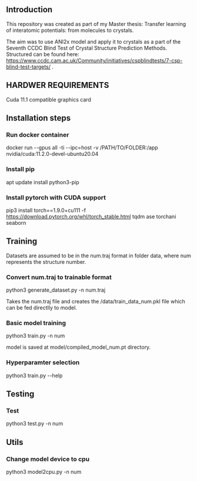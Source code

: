 ## Introduction

This repository was created as part of my Master thesis: Transfer learning of interatomic potentials: from molecules to crystals. 

The aim was to use ANI2x model and apply it to crystals as a part of the Seventh CCDC Blind Test of Crystal
Structure Prediction Methods. Structured can be found here: https://www.ccdc.cam.ac.uk/Community/initiatives/cspblindtests/7-csp-blind-test-targets/ . 

## HARDWER REQUIREMENTS

Cuda 11.1 compatible graphics card

## Installation steps 

### Run docker container 

docker run  --gpus all   -ti --ipc=host  -v /PATH/TO/FOLDER:/app nvidia/cuda:11.2.0-devel-ubuntu20.04

### Install pip 

apt update install python3-pip

### Install pytorch with CUDA support 

pip3 install torch==1.9.0+cu111 -f https://download.pytorch.org/whl/torch_stable.html tqdm ase torchani seaborn 

## Training

Datasets are assumed to be in the num.traj format in folder data, where num represents the structure number. 

### Convert num.traj to trainable format

python3 generate_dataset.py -n num.traj

Takes the num.traj file and creates the /data/train_data_num.pkl file which can be fed directlly to model.

### Basic model training 

python3 train.py -n num

model is saved at model/compiled_model_num.pt directory.

### Hyperparamter selection

python3 train.py --help

## Testing

### Test

python3 test.py -n num

## Utils

### Change model device to cpu

python3 model2cpu.py -n num




